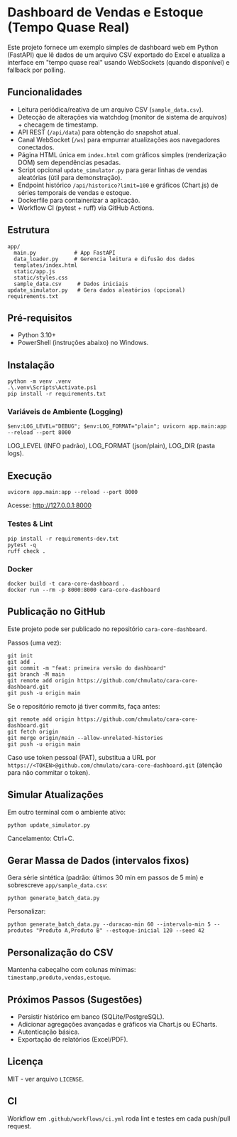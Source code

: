 # Dashboard de Vendas e Estoque (Tempo Quase Real)

Este projeto fornece um exemplo simples de dashboard web em Python (FastAPI) que lê dados de um arquivo CSV exportado do Excel e atualiza a interface em "tempo quase real" usando WebSockets (quando disponível) e fallback por polling.

## Funcionalidades
- Leitura periódica/reativa de um arquivo CSV (`sample_data.csv`).
- Detecção de alterações via watchdog (monitor de sistema de arquivos) + checagem de timestamp.
- API REST (`/api/data`) para obtenção do snapshot atual.
- Canal WebSocket (`/ws`) para empurrar atualizações aos navegadores conectados.
- Página HTML única em `index.html` com gráficos simples (renderização DOM) sem dependências pesadas.
- Script opcional `update_simulator.py` para gerar linhas de vendas aleatórias (útil para demonstração).
- Endpoint histórico `/api/historico?limit=100` e gráficos (Chart.js) de séries temporais de vendas e estoque.
- Dockerfile para containerizar a aplicação.
- Workflow CI (pytest + ruff) via GitHub Actions.

## Estrutura
```
app/
  main.py            # App FastAPI
  data_loader.py     # Gerencia leitura e difusão dos dados
  templates/index.html
  static/app.js
  static/styles.css
  sample_data.csv     # Dados iniciais
update_simulator.py   # Gera dados aleatórios (opcional)
requirements.txt
```

## Pré‑requisitos
- Python 3.10+
- PowerShell (instruções abaixo) no Windows.

## Instalação
```
python -m venv .venv
.\.venv\Scripts\Activate.ps1
pip install -r requirements.txt
```
### Variáveis de Ambiente (Logging)
```
$env:LOG_LEVEL="DEBUG"; $env:LOG_FORMAT="plain"; uvicorn app.main:app --reload --port 8000
```
LOG_LEVEL (INFO padrão), LOG_FORMAT (json/plain), LOG_DIR (pasta logs).

## Execução
```
uvicorn app.main:app --reload --port 8000
```
Acesse: http://127.0.0.1:8000

### Testes & Lint
```
pip install -r requirements-dev.txt
pytest -q
ruff check .
```

### Docker
```
docker build -t cara-core-dashboard .
docker run --rm -p 8000:8000 cara-core-dashboard
```

## Publicação no GitHub
Este projeto pode ser publicado no repositório `cara-core-dashboard`.

Passos (uma vez):
```
git init
git add .
git commit -m "feat: primeira versão do dashboard"
git branch -M main
git remote add origin https://github.com/chmulato/cara-core-dashboard.git
git push -u origin main
```
Se o repositório remoto já tiver commits, faça antes:
```
git remote add origin https://github.com/chmulato/cara-core-dashboard.git
git fetch origin
git merge origin/main --allow-unrelated-histories
git push -u origin main
```
Caso use token pessoal (PAT), substitua a URL por `https://<TOKEN>@github.com/chmulato/cara-core-dashboard.git` (atenção para não commitar o token).

## Simular Atualizações
Em outro terminal com o ambiente ativo:
```
python update_simulator.py
```
Cancelamento: Ctrl+C.

## Gerar Massa de Dados (intervalos fixos)
Gera série sintética (padrão: últimos 30 min em passos de 5 min) e sobrescreve `app/sample_data.csv`:
```
python generate_batch_data.py
```
Personalizar:
```
python generate_batch_data.py --duracao-min 60 --intervalo-min 5 --produtos "Produto A,Produto B" --estoque-inicial 120 --seed 42
```

## Personalização do CSV
Mantenha cabeçalho com colunas mínimas: `timestamp,produto,vendas,estoque`.

## Próximos Passos (Sugestões)
- Persistir histórico em banco (SQLite/PostgreSQL).
- Adicionar agregações avançadas e gráficos via Chart.js ou ECharts.
- Autenticação básica.
- Exportação de relatórios (Excel/PDF).

## Licença
MIT - ver arquivo `LICENSE`.

## CI
Workflow em `.github/workflows/ci.yml` roda lint e testes em cada push/pull request.
